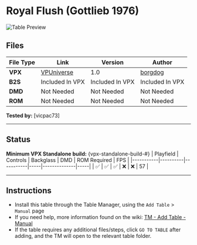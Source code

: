 ﻿# Royal Flush (Gottlieb 1976)

![Table Preview](../../images/vpx-royalflush-preview.png)

## Files
| File Type | Link | Version | Author | 
|-----------|--------|----------|--------------|
| **VPX** | [VPUniverse](https://vpuniverse.com/files/file/6331-royal-flush-gottlieb-1976/) | 1.0 | [borgdog](https://vpuniverse.com/profile/5088-borgdog/) |
| **B2S** | Included In VPX | Included In VPX  | Included In VPX |
| **DMD** | Not Needed | Not Needed | Not Needed |
| **ROM** | Not Needed | Not Needed | Not Needed |

**Tested by:** [vicpac73]

---

## Status 
**Minimum VPX Standalone build:** {vpx-standalone-build-#}
| Playfield | Controls | Backglass | DMD | ROM Required | FPS | 
|-----------|----------|-----------|-----|--------------|-----|
| :white_check_mark: | :white_check_mark: | :white_check_mark: | :x: | :x: | 57 |

---

## Instructions

- Install this table through the Table Manager, using the `Add Table` > `Manual` page
- If you need help, more information found on the wiki: [TM - Add Table - Manual](https://github.com/LegendsUnchained/vpx-standalone-alp4k/wiki/%5B04%5D-%F0%9F%A7%A1-TM-%E2%80%90-Other-Features#add-table---manual)
- If the table requires any additional files/steps, click `GO TO TABLE` after adding, and the TM will open to the relevant table folder.


